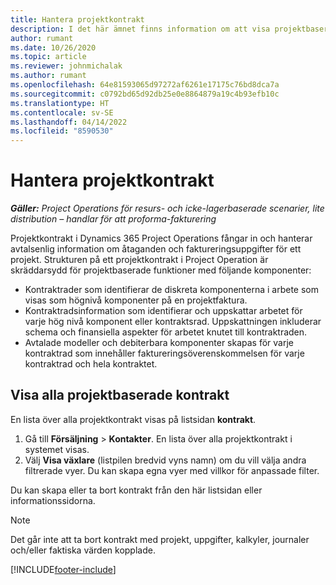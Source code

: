 ```yaml
---
title: Hantera projektkontrakt
description: I det här ämnet finns information om att visa projektbaserade kontrakt.
author: rumant
ms.date: 10/26/2020
ms.topic: article
ms.reviewer: johnmichalak
ms.author: rumant
ms.openlocfilehash: 64e81593065d97272af6261e17175c76bd8dca7a
ms.sourcegitcommit: c0792bd65d92db25e0e8864879a19c4b93efb10c
ms.translationtype: HT
ms.contentlocale: sv-SE
ms.lasthandoff: 04/14/2022
ms.locfileid: "8590530"
---
```

# <a name="manage-project-contracts"></a>Hantera projektkontrakt

_**Gäller:** Project Operations för resurs- och icke-lagerbaserade scenarier, lite distribution – handlar för att proforma-fakturering_

Projektkontrakt i Dynamics 365 Project Operations fångar in och hanterar avtalsenlig information om åtaganden och faktureringsuppgifter för ett projekt. Strukturen på ett projektkontrakt i Project Operation är skräddarsydd för projektbaserade funktioner med följande komponenter:

- Kontraktrader som identifierar de diskreta komponenterna i arbete som visas som högnivå komponenter på en projektfaktura.
- Kontraktradsinformation som identifierar och uppskattar arbetet för varje hög nivå komponent eller kontraktsrad. Uppskattningen inkluderar schema och finansiella aspekter för arbetet knutet till kontraktraden.
- Avtalade modeller och debiterbara komponenter skapas för varje kontraktrad som innehåller faktureringsöverenskommelsen för varje kontraktrad och hela kontraktet.

## <a name="view-all-project-based-contracts"></a>Visa alla projektbaserade kontrakt

En lista över alla projektkontrakt visas på listsidan **kontrakt**. 

1. Gå till **Försäljning** > **Kontakter**. En lista över alla projektkontrakt i systemet visas. 
2. Välj **Visa växlare** (listpilen bredvid vyns namn) om du vill välja andra filtrerade vyer. Du kan skapa egna vyer med villkor för anpassade filter.

Du kan skapa eller ta bort kontrakt från den här listsidan eller informationssidorna.

> [!NOTE]
> Det går inte att ta bort kontrakt med projekt, uppgifter, kalkyler, journaler och/eller faktiska värden kopplade. 


[!INCLUDE[footer-include](../../includes/footer-banner.md)]
